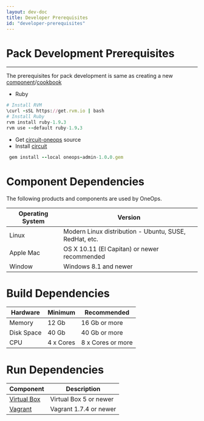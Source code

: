```yaml
---
layout: dev-doc
title: Developer Prerequisites
id: "developer-prerequisites"
---
```



# Pack Development Prerequisites
----------------

The prerequisites for pack development is same as creating a new [component](#component)/[cookbook](#cookbook)

* Ruby

~~~ruby
# Install RVM
\curl -sSL https://get.rvm.io | bash
# Install Ruby
rvm install ruby-1.9.3
rvm use --default ruby-1.9.3

~~~


* Get [circuit-oneops](https://github.com/oneops/circuit-oneops-1) source
* Install <a href="/developer/key-concepts/#circuit">circuit</a>

~~~ruby
 gem install --local oneops-admin-1.0.0.gem
~~~



# Component Dependencies

The following products and components are used by OneOps. 


Operating System | Version
---------------- | -------
Linux  | Modern Linux distribution - Ubuntu, SUSE, RedHat, etc.
Apple Mac | OS X 10.11 (El Capitan) or newer recommended
Window | Windows 8.1 and newer

# Build Dependencies

Hardware | Minimum | Recommended
-------- | ------- | -----------
Memory | 12 Gb | 16 Gb or more
Disk Space | 40 Gb | 40 Gb or more
CPU | 4 x Cores | 8 x Cores or more

# Run Dependencies

Component | Description
--------- | -----------
[Virtual Box](https://www.virtualbox.org/) | Virtual Box 5 or newer
[Vagrant](https://www.vagrantup.com/) | Vagrant 1.7.4 or newer
